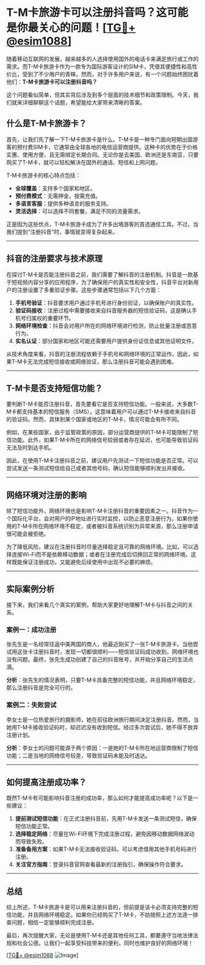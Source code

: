 # T-M卡旅游卡可以注册抖音吗？这可能是你最关心的问题！[[TG💪+ @esim1088](https://t.me/s/esim1088)]

随着移动互联网的发展，越来越多的人选择使用国外的电话卡来满足旅行或工作的需求。而T-M卡旅游卡作为一款专为国际游客设计的SIM卡，凭借其便捷性和高性价比，受到了不少用户的青睐。然而，对于许多用户来说，有一个问题始终困扰着他们：**T-M卡旅游卡可以注册抖音吗？**

这个问题看似简单，但其实背后涉及到多个层面的技术细节和政策限制。今天，我们就来详细聊聊这个话题，希望能给大家带来清晰的答案。

## 什么是T-M卡旅游卡？

首先，让我们先了解一下T-M卡旅游卡是什么。T-M卡是一种专门面向短期出国游客的预付费SIM卡，它通常由全球各地的电信运营商提供。这种卡的优势在于价格实惠、使用方便，且无需绑定长期合同。无论你是去美国、欧洲还是东南亚，只要购买了T-M卡，就可以轻松解决在国外的通话、短信和上网问题。

T-M卡旅游卡的核心特点包括：
- **全球覆盖**：支持多个国家和地区。
- **预付费模式**：无需押金，按需充值。
- **多语言客服**：提供多种语言的服务支持。
- **灵活选择**：可以选择不同套餐，满足不同的流量需求。

正是因为这些优点，T-M卡旅游卡成为了许多出境游客的首选通信工具。不过，当我们提到“注册抖音”时，事情就变得复杂起来。

---

## 抖音的注册要求与技术原理

在探讨T-M卡是否能注册抖音之前，我们需要了解抖音的注册机制。抖音是一款基于短视频内容分享的应用程序，为了确保用户的真实性和安全性，抖音平台对新用户的注册设置了多重验证步骤。这些步骤通常包括以下几个方面：

1. **手机号验证**：抖音要求用户通过手机号进行身份验证，以确保账户的真实性。
2. **验证码接收**：注册过程中需要接收来自抖音服务器的短信验证码，这是确认手机号归属权的重要环节。
3. **网络环境检查**：抖音会对用户所在的网络环境进行检测，防止批量注册或恶意行为。
4. **实名认证**：部分国家和地区可能还需要用户提供身份证信息或其他证明文件。

从技术角度来看，抖音的注册流程依赖于手机号和网络环境的正常运作。因此，如果T-M卡无法完成短信接收或网络验证，那么注册抖音可能会遇到困难。

---

## T-M卡是否支持短信功能？

要判断T-M卡能否注册抖音，首先要看它是否支持短信功能。一般来说，大多数T-M卡都支持基本的短信服务（SMS），这意味着用户可以通过T-M卡接收来自抖音的验证码。然而，具体到某个国家或地区的T-M卡，情况可能会有所不同。

例如，在某些国家，由于监管政策的原因，部分运营商提供的T-M卡可能限制了短信功能。此外，如果T-M卡所在的网络信号较弱或者存在延迟，也可能导致验证码无法及时到达手机。

因此，在使用T-M卡注册抖音之前，建议用户先测试一下短信功能是否正常。可以尝试发送一条测试短信给自己或者其他号码，确认短信能够顺利发出并接收。

---

## 网络环境对注册的影响

除了短信功能外，网络环境也是影响T-M卡注册抖音的重要因素之一。抖音作为一个国际化平台，会对用户的IP地址进行实时监控，以防止恶意注册行为。如果你使用的T-M卡所在网络环境不稳定，或者被抖音系统识别为异常来源，那么注册申请很可能会被拒绝。

为了降低风险，建议在注册抖音时尽量选择稳定且可靠的网络环境。比如，可以选择连接Wi-Fi而不是依赖移动数据；或者在注册完成后切换回正常的网络环境。这样既能保证注册成功，又能避免后续使用中出现不必要的麻烦。

---

## 实际案例分析

接下来，我们来看几个真实的案例，帮助大家更好地理解T-M卡与抖音之间的关系。

### 案例一：成功注册
张先生是一名经常往返中美两国的商人，他最近刚买了一张T-M卡旅游卡。当他尝试用这张卡注册抖音时，发现一切都很顺利——短信验证码成功收到，网络环境也没有问题。最终，张先生成功创建了自己的抖音账号，并开始分享自己的生活点滴。

**分析**：张先生的情况表明，只要T-M卡具备完整的短信功能，并且网络环境稳定，那么注册抖音是完全可行的。

### 案例二：失败尝试
李女士是一位热爱旅行的摄影师，她在前往欧洲旅行期间决定注册抖音。然而，当她用T-M卡接收验证码时，却迟迟没有收到短信。经过多次尝试后，她不得不放弃注册计划。

**分析**：李女士的问题可能源于两个原因：一是她的T-M卡所在地运营商限制了短信功能；二是当地的网络信号较差，导致验证码未能及时送达。

---

## 如何提高注册成功率？

既然T-M卡有可能影响抖音注册的成功率，那么如何才能提高成功率呢？以下是一些建议：

1. **提前测试短信功能**：在正式注册抖音前，先用T-M卡发送一条测试短信，确保短信功能正常。
2. **选择稳定网络**：尽量在Wi-Fi环境下完成注册过程，避免因移动数据网络波动而导致失败。
3. **准备备用方案**：如果T-M卡无法接收验证码，可以考虑借用其他手机号码进行注册。
4. **关注官方指南**：登录抖音官网查看最新的注册指引，确保操作符合要求。

---

## 总结

综上所述，T-M卡旅游卡是可以用来注册抖音的，但前提是该卡必须支持完整的短信功能，并且网络环境稳定。如果你已经购买了T-M卡，不妨按照上述方法逐一排查问题，相信一定能够顺利完成注册。

最后，再次提醒大家，无论是使用T-M卡还是其他任何工具，都要遵守当地法律法规和社会公德。让我们一起享受科技带来的便利，同时也维护良好的网络环境！

[[TG💪+ @esim1088](https://t.me/s/esim1088) ![Image](https://i.postimg.cc/4NQfJmqS/Snipaste-2025-05-13-00-14-12.png)]